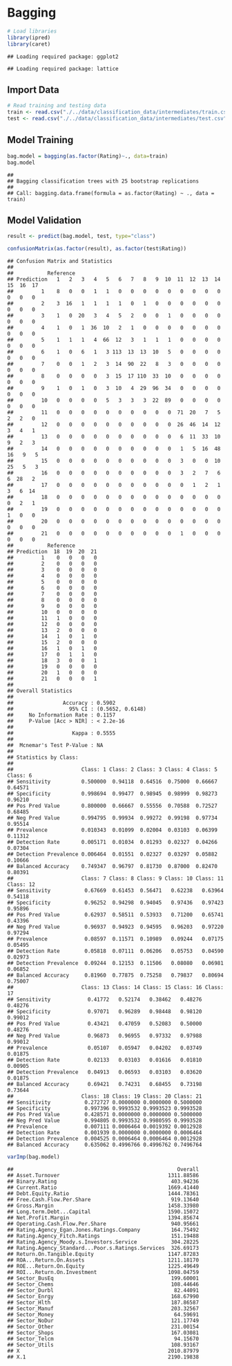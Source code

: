 # Bagging

``` r
# Load libraries
library(ipred)
library(caret)
```

    ## Loading required package: ggplot2

    ## Loading required package: lattice

## Import Data

``` r
# Read training and testing data
train <- read.csv("./../data/classification_data/intermediates/train.csv")
test <- read.csv("./../data/classification_data/intermediates/test.csv")
```

## Model Training

``` r
bag.model = bagging(as.factor(Rating)~., data=train)
bag.model
```

    ## 
    ## Bagging classification trees with 25 bootstrap replications 
    ## 
    ## Call: bagging.data.frame(formula = as.factor(Rating) ~ ., data = train)

## Model Validation

``` r
result <- predict(bag.model, test, type="class")

confusionMatrix(as.factor(result), as.factor(test$Rating))
```

    ## Confusion Matrix and Statistics
    ## 
    ##           Reference
    ## Prediction   1   2   3   4   5   6   7   8   9  10  11  12  13  14  15  16  17
    ##         1    8   0   0   1   1   0   0   0   0   0   0   0   0   0   0   0   0
    ##         2    3  16   1   1   1   1   0   1   0   0   0   0   0   0   0   0   0
    ##         3    1   0  20   3   4   5   2   0   0   1   0   0   0   0   0   0   0
    ##         4    1   0   1  36  10   2   1   0   0   0   0   0   0   0   0   0   0
    ##         5    1   1   1   4  66  12   3   1   1   1   0   0   0   0   0   0   0
    ##         6    1   0   6   1   3 113  13  13  10   5   0   0   0   0   0   0   0
    ##         7    0   0   1   2   3  14  90  22   8   3   0   0   0   0   0   0   0
    ##         8    0   0   0   0   3  15  17 110  33  10   0   0   0   0   0   0   0
    ##         9    1   0   1   0   3  10   4  29  96  34   0   0   0   0   0   0   0
    ##         10   0   0   0   0   5   3   3   3  22  89   0   0   0   0   0   0   0
    ##         11   0   0   0   0   0   0   0   0   0   0  71  20   7   5   2   2   0
    ##         12   0   0   0   0   0   0   0   0   0   0  26  46  14  12   3   4   1
    ##         13   0   0   0   0   0   0   0   0   0   0   6  11  33  10   9   2   3
    ##         14   0   0   0   0   0   0   0   0   0   0   1   5  16  48  16   9   5
    ##         15   0   0   0   0   0   0   0   0   0   0   3   0   0  10  25   5   3
    ##         16   0   0   0   0   0   0   0   0   0   0   3   2   7   6   6  28   2
    ##         17   0   0   0   0   0   0   0   0   0   0   0   1   2   1   3   6  14
    ##         18   0   0   0   0   0   0   0   0   0   0   0   0   0   0   0   2   1
    ##         19   0   0   0   0   0   0   0   0   0   0   0   0   0   0   1   0   0
    ##         20   0   0   0   0   0   0   0   0   0   0   0   0   0   0   0   0   0
    ##         21   0   0   0   0   0   0   0   0   0   0   1   0   0   0   0   0   0
    ##           Reference
    ## Prediction  18  19  20  21
    ##         1    0   0   0   0
    ##         2    0   0   0   0
    ##         3    0   0   0   0
    ##         4    0   0   0   0
    ##         5    0   0   0   0
    ##         6    0   0   0   0
    ##         7    0   0   0   0
    ##         8    0   0   0   0
    ##         9    0   0   0   0
    ##         10   0   0   0   0
    ##         11   1   0   0   0
    ##         12   0   0   0   0
    ##         13   2   0   0   0
    ##         14   1   0   1   0
    ##         15   2   0   0   0
    ##         16   1   0   1   0
    ##         17   0   1   1   0
    ##         18   3   0   0   1
    ##         19   0   0   0   0
    ##         20   1   0   0   0
    ##         21   0   0   0   1
    ## 
    ## Overall Statistics
    ##                                           
    ##                Accuracy : 0.5902          
    ##                  95% CI : (0.5652, 0.6148)
    ##     No Information Rate : 0.1157          
    ##     P-Value [Acc > NIR] : < 2.2e-16       
    ##                                           
    ##                   Kappa : 0.5555          
    ##                                           
    ##  Mcnemar's Test P-Value : NA              
    ## 
    ## Statistics by Class:
    ## 
    ##                      Class: 1 Class: 2 Class: 3 Class: 4 Class: 5 Class: 6
    ## Sensitivity          0.500000  0.94118  0.64516  0.75000  0.66667  0.64571
    ## Specificity          0.998694  0.99477  0.98945  0.98999  0.98273  0.96210
    ## Pos Pred Value       0.800000  0.66667  0.55556  0.70588  0.72527  0.68485
    ## Neg Pred Value       0.994795  0.99934  0.99272  0.99198  0.97734  0.95514
    ## Prevalence           0.010343  0.01099  0.02004  0.03103  0.06399  0.11312
    ## Detection Rate       0.005171  0.01034  0.01293  0.02327  0.04266  0.07304
    ## Detection Prevalence 0.006464  0.01551  0.02327  0.03297  0.05882  0.10666
    ## Balanced Accuracy    0.749347  0.96797  0.81730  0.87000  0.82470  0.80391
    ##                      Class: 7 Class: 8 Class: 9 Class: 10 Class: 11 Class: 12
    ## Sensitivity           0.67669  0.61453  0.56471   0.62238   0.63964   0.54118
    ## Specificity           0.96252  0.94298  0.94045   0.97436   0.97423   0.95896
    ## Pos Pred Value        0.62937  0.58511  0.53933   0.71200   0.65741   0.43396
    ## Neg Pred Value        0.96937  0.94923  0.94595   0.96203   0.97220   0.97294
    ## Prevalence            0.08597  0.11571  0.10989   0.09244   0.07175   0.05495
    ## Detection Rate        0.05818  0.07111  0.06206   0.05753   0.04590   0.02973
    ## Detection Prevalence  0.09244  0.12153  0.11506   0.08080   0.06981   0.06852
    ## Balanced Accuracy     0.81960  0.77875  0.75258   0.79837   0.80694   0.75007
    ##                      Class: 13 Class: 14 Class: 15 Class: 16 Class: 17
    ## Sensitivity            0.41772   0.52174   0.38462   0.48276   0.48276
    ## Specificity            0.97071   0.96289   0.98448   0.98120   0.99012
    ## Pos Pred Value         0.43421   0.47059   0.52083   0.50000   0.48276
    ## Neg Pred Value         0.96873   0.96955   0.97332   0.97988   0.99012
    ## Prevalence             0.05107   0.05947   0.04202   0.03749   0.01875
    ## Detection Rate         0.02133   0.03103   0.01616   0.01810   0.00905
    ## Detection Prevalence   0.04913   0.06593   0.03103   0.03620   0.01875
    ## Balanced Accuracy      0.69421   0.74231   0.68455   0.73198   0.73644
    ##                      Class: 18 Class: 19 Class: 20 Class: 21
    ## Sensitivity           0.272727 0.0000000 0.0000000 0.5000000
    ## Specificity           0.997396 0.9993532 0.9993523 0.9993528
    ## Pos Pred Value        0.428571 0.0000000 0.0000000 0.5000000
    ## Neg Pred Value        0.994805 0.9993532 0.9980595 0.9993528
    ## Prevalence            0.007111 0.0006464 0.0019392 0.0012928
    ## Detection Rate        0.001939 0.0000000 0.0000000 0.0006464
    ## Detection Prevalence  0.004525 0.0006464 0.0006464 0.0012928
    ## Balanced Accuracy     0.635062 0.4996766 0.4996762 0.7496764

``` r
varImp(bag.model)
```

    ##                                                     Overall
    ## Asset.Turnover                                   1311.88586
    ## Binary.Rating                                     403.94236
    ## Current.Ratio                                    1669.41440
    ## Debt.Equity.Ratio                                1444.78361
    ## Free.Cash.Flow.Per.Share                          919.13640
    ## Gross.Margin                                     1458.33980
    ## Long.term.Debt...Capital                         1590.15072
    ## Net.Profit.Margin                                1394.85674
    ## Operating.Cash.Flow.Per.Share                     940.95661
    ## Rating.Agency_Egan.Jones.Ratings.Company          164.75492
    ## Rating.Agency_Fitch.Ratings                       151.19488
    ## Rating.Agency_Moody.s.Investors.Service           304.28225
    ## Rating.Agency_Standard...Poor.s.Ratings.Services  326.69173
    ## Return.On.Tangible.Equity                        1147.87283
    ## ROA...Return.On.Assets                           1211.18170
    ## ROE...Return.On.Equity                           1225.49649
    ## ROI...Return.On.Investment                       1098.04759
    ## Sector_BusEq                                      199.60001
    ## Sector_Chems                                      108.44646
    ## Sector_Durbl                                       82.44091
    ## Sector_Enrgy                                      168.67990
    ## Sector_Hlth                                       187.86587
    ## Sector_Manuf                                      203.32567
    ## Sector_Money                                       64.59691
    ## Sector_NoDur                                      121.17749
    ## Sector_Other                                      231.00154
    ## Sector_Shops                                      167.03081
    ## Sector_Telcm                                       94.15670
    ## Sector_Utils                                      108.93167
    ## X                                                2010.87979
    ## X.1                                              2190.19838
